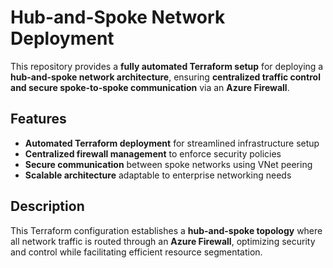 # Hub-and-Spoke Network Deployment  

This repository provides a **fully automated Terraform setup** for deploying a **hub-and-spoke network architecture**, ensuring **centralized traffic control and secure spoke-to-spoke communication** via an **Azure Firewall**.

## Features  
- **Automated Terraform deployment** for streamlined infrastructure setup  
- **Centralized firewall management** to enforce security policies  
- **Secure communication** between spoke networks using VNet peering  
- **Scalable architecture** adaptable to enterprise networking needs  

## Description  
This Terraform configuration establishes a **hub-and-spoke topology** where all network traffic is routed through an **Azure Firewall**, optimizing security and control while facilitating efficient resource segmentation.